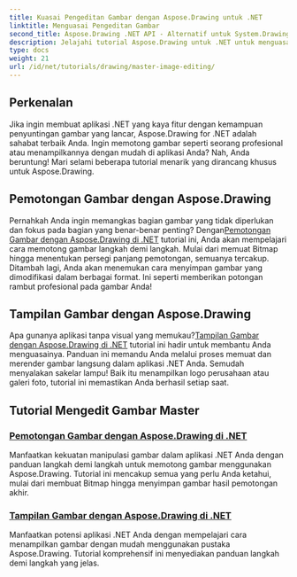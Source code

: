 ```yaml
---
title: Kuasai Pengeditan Gambar dengan Aspose.Drawing untuk .NET
linktitle: Menguasai Pengeditan Gambar
second_title: Aspose.Drawing .NET API - Alternatif untuk System.Drawing.Common
description: Jelajahi tutorial Aspose.Drawing untuk .NET untuk menguasai pengeditan gambar, pemotongan, dan tampilan dalam aplikasi .NET dengan panduan langkah demi langkah.
type: docs
weight: 21
url: /id/net/tutorials/drawing/master-image-editing/
---
```

## Perkenalan

Jika ingin membuat aplikasi .NET yang kaya fitur dengan kemampuan penyuntingan gambar yang lancar, Aspose.Drawing for .NET adalah sahabat terbaik Anda. Ingin memotong gambar seperti seorang profesional atau menampilkannya dengan mudah di aplikasi Anda? Nah, Anda beruntung! Mari selami beberapa tutorial menarik yang dirancang khusus untuk Aspose.Drawing.

## Pemotongan Gambar dengan Aspose.Drawing  
 Pernahkah Anda ingin memangkas bagian gambar yang tidak diperlukan dan fokus pada bagian yang benar-benar penting? Dengan[Pemotongan Gambar dengan Aspose.Drawing di .NET](./image-cropping/) tutorial ini, Anda akan mempelajari cara memotong gambar langkah demi langkah. Mulai dari memuat Bitmap hingga menentukan persegi panjang pemotongan, semuanya tercakup. Ditambah lagi, Anda akan menemukan cara menyimpan gambar yang dimodifikasi dalam berbagai format. Ini seperti memberikan potongan rambut profesional pada gambar Anda!  

## Tampilan Gambar dengan Aspose.Drawing  
 Apa gunanya aplikasi tanpa visual yang memukau?[Tampilan Gambar dengan Aspose.Drawing di .NET](./image-display/) tutorial ini hadir untuk membantu Anda menguasainya. Panduan ini memandu Anda melalui proses memuat dan merender gambar langsung dalam aplikasi .NET Anda. Semudah menyalakan sakelar lampu! Baik itu menampilkan logo perusahaan atau galeri foto, tutorial ini memastikan Anda berhasil setiap saat.
  
## Tutorial Mengedit Gambar Master
### [Pemotongan Gambar dengan Aspose.Drawing di .NET](./image-cropping/)
Manfaatkan kekuatan manipulasi gambar dalam aplikasi .NET Anda dengan panduan langkah demi langkah untuk memotong gambar menggunakan Aspose.Drawing. Tutorial ini mencakup semua yang perlu Anda ketahui, mulai dari membuat Bitmap hingga menyimpan gambar hasil pemotongan akhir.
### [Tampilan Gambar dengan Aspose.Drawing di .NET](./image-display/)
Manfaatkan potensi aplikasi .NET Anda dengan mempelajari cara menampilkan gambar dengan mudah menggunakan pustaka Aspose.Drawing. Tutorial komprehensif ini menyediakan panduan langkah demi langkah yang jelas.